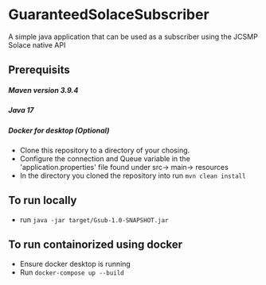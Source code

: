 # GuaranteedSolaceSubscriber
A simple java application that can be used as a subscriber using the JCSMP Solace native API 

## Prerequisits
##### Maven version 3.9.4
##### Java 17
##### Docker for desktop (Optional)

* Clone this repository to a directory of your chosing.
* Configure the connection and Queue variable in the 'application.properties' file found under src-> main-> resources
* In the directory you cloned the repository into run `mvn clean install`

## To run locally 
*  run `java -jar target/Gsub-1.0-SNAPSHOT.jar`

## To run containorized using docker
* Ensure docker desktop is running 
* Run `docker-compose up --build `



